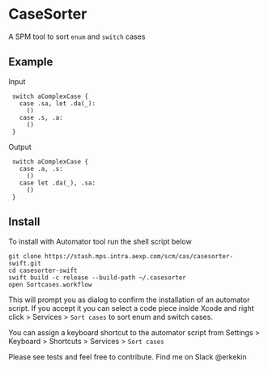 # CaseSorter

A SPM tool to sort `enum` and `switch` cases

## Example

Input
```
 switch aComplexCase {
   case .sa, let .da(_):
     ()
   case .s, .a:
     ()
 }
``` 

Output

```
 switch aComplexCase {
   case .a, .s:
     ()
   case let .da(_), .sa:
     ()
 }
```
## Install
To install with Automator tool run the shell script below
```
git clone https://stash.mps.intra.aexp.com/scm/cas/casesorter-swift.git
cd casesorter-swift
swift build -c release --build-path ~/.casesorter
open Sortcases.workflow
```
This will prompt you as dialog to confirm the installation of an automator script. If you accept it you can select a code piece inside Xcode and right click > Services > `Sort cases`  to sort enum and switch cases.

You can assign a keyboard shortcut to the automator script from Settings > Keyboard > Shortcuts > Services >  `Sort cases` 

Please see tests and feel free to contribute.
Find me on Slack @erkekin
